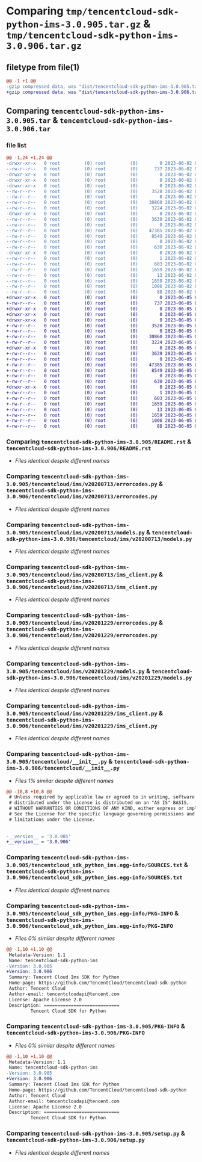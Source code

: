 # Comparing `tmp/tencentcloud-sdk-python-ims-3.0.905.tar.gz` & `tmp/tencentcloud-sdk-python-ims-3.0.906.tar.gz`

## filetype from file(1)

```diff
@@ -1 +1 @@
-gzip compressed data, was "dist/tencentcloud-sdk-python-ims-3.0.905.tar", last modified: Fri Jun  2 00:30:55 2023, max compression
+gzip compressed data, was "dist/tencentcloud-sdk-python-ims-3.0.906.tar", last modified: Mon Jun  5 00:36:23 2023, max compression
```

## Comparing `tencentcloud-sdk-python-ims-3.0.905.tar` & `tencentcloud-sdk-python-ims-3.0.906.tar`

### file list

```diff
@@ -1,24 +1,24 @@
-drwxr-xr-x   0 root         (0) root         (0)        0 2023-06-02 00:30:55.000000 tencentcloud-sdk-python-ims-3.0.905/
--rw-r--r--   0 root         (0) root         (0)      737 2023-06-02 00:30:55.000000 tencentcloud-sdk-python-ims-3.0.905/README.rst
-drwxr-xr-x   0 root         (0) root         (0)        0 2023-06-02 00:30:55.000000 tencentcloud-sdk-python-ims-3.0.905/tencentcloud/
-drwxr-xr-x   0 root         (0) root         (0)        0 2023-06-02 00:30:55.000000 tencentcloud-sdk-python-ims-3.0.905/tencentcloud/ims/
-drwxr-xr-x   0 root         (0) root         (0)        0 2023-06-02 00:30:55.000000 tencentcloud-sdk-python-ims-3.0.905/tencentcloud/ims/v20200713/
--rw-r--r--   0 root         (0) root         (0)     3528 2023-06-02 00:30:55.000000 tencentcloud-sdk-python-ims-3.0.905/tencentcloud/ims/v20200713/errorcodes.py
--rw-r--r--   0 root         (0) root         (0)        0 2023-06-02 00:30:55.000000 tencentcloud-sdk-python-ims-3.0.905/tencentcloud/ims/v20200713/__init__.py
--rw-r--r--   0 root         (0) root         (0)    30860 2023-06-02 00:30:55.000000 tencentcloud-sdk-python-ims-3.0.905/tencentcloud/ims/v20200713/models.py
--rw-r--r--   0 root         (0) root         (0)     3224 2023-06-02 00:30:55.000000 tencentcloud-sdk-python-ims-3.0.905/tencentcloud/ims/v20200713/ims_client.py
-drwxr-xr-x   0 root         (0) root         (0)        0 2023-06-02 00:30:55.000000 tencentcloud-sdk-python-ims-3.0.905/tencentcloud/ims/v20201229/
--rw-r--r--   0 root         (0) root         (0)     3639 2023-06-02 00:30:55.000000 tencentcloud-sdk-python-ims-3.0.905/tencentcloud/ims/v20201229/errorcodes.py
--rw-r--r--   0 root         (0) root         (0)        0 2023-06-02 00:30:55.000000 tencentcloud-sdk-python-ims-3.0.905/tencentcloud/ims/v20201229/__init__.py
--rw-r--r--   0 root         (0) root         (0)    47385 2023-06-02 00:30:55.000000 tencentcloud-sdk-python-ims-3.0.905/tencentcloud/ims/v20201229/models.py
--rw-r--r--   0 root         (0) root         (0)     8549 2023-06-02 00:30:55.000000 tencentcloud-sdk-python-ims-3.0.905/tencentcloud/ims/v20201229/ims_client.py
--rw-r--r--   0 root         (0) root         (0)        0 2023-06-02 00:30:55.000000 tencentcloud-sdk-python-ims-3.0.905/tencentcloud/ims/__init__.py
--rw-r--r--   0 root         (0) root         (0)      630 2023-06-02 00:30:55.000000 tencentcloud-sdk-python-ims-3.0.905/tencentcloud/__init__.py
-drwxr-xr-x   0 root         (0) root         (0)        0 2023-06-02 00:30:55.000000 tencentcloud-sdk-python-ims-3.0.905/tencentcloud_sdk_python_ims.egg-info/
--rw-r--r--   0 root         (0) root         (0)        1 2023-06-02 00:30:55.000000 tencentcloud-sdk-python-ims-3.0.905/tencentcloud_sdk_python_ims.egg-info/dependency_links.txt
--rw-r--r--   0 root         (0) root         (0)      603 2023-06-02 00:30:55.000000 tencentcloud-sdk-python-ims-3.0.905/tencentcloud_sdk_python_ims.egg-info/SOURCES.txt
--rw-r--r--   0 root         (0) root         (0)     1659 2023-06-02 00:30:55.000000 tencentcloud-sdk-python-ims-3.0.905/tencentcloud_sdk_python_ims.egg-info/PKG-INFO
--rw-r--r--   0 root         (0) root         (0)       13 2023-06-02 00:30:55.000000 tencentcloud-sdk-python-ims-3.0.905/tencentcloud_sdk_python_ims.egg-info/top_level.txt
--rw-r--r--   0 root         (0) root         (0)     1659 2023-06-02 00:30:55.000000 tencentcloud-sdk-python-ims-3.0.905/PKG-INFO
--rw-r--r--   0 root         (0) root         (0)     1006 2023-06-02 00:30:55.000000 tencentcloud-sdk-python-ims-3.0.905/setup.py
--rw-r--r--   0 root         (0) root         (0)       88 2023-06-02 00:30:55.000000 tencentcloud-sdk-python-ims-3.0.905/setup.cfg
+drwxr-xr-x   0 root         (0) root         (0)        0 2023-06-05 00:36:23.000000 tencentcloud-sdk-python-ims-3.0.906/
+-rw-r--r--   0 root         (0) root         (0)      737 2023-06-05 00:36:22.000000 tencentcloud-sdk-python-ims-3.0.906/README.rst
+drwxr-xr-x   0 root         (0) root         (0)        0 2023-06-05 00:36:23.000000 tencentcloud-sdk-python-ims-3.0.906/tencentcloud/
+drwxr-xr-x   0 root         (0) root         (0)        0 2023-06-05 00:36:23.000000 tencentcloud-sdk-python-ims-3.0.906/tencentcloud/ims/
+drwxr-xr-x   0 root         (0) root         (0)        0 2023-06-05 00:36:23.000000 tencentcloud-sdk-python-ims-3.0.906/tencentcloud/ims/v20200713/
+-rw-r--r--   0 root         (0) root         (0)     3528 2023-06-05 00:36:22.000000 tencentcloud-sdk-python-ims-3.0.906/tencentcloud/ims/v20200713/errorcodes.py
+-rw-r--r--   0 root         (0) root         (0)        0 2023-06-05 00:36:22.000000 tencentcloud-sdk-python-ims-3.0.906/tencentcloud/ims/v20200713/__init__.py
+-rw-r--r--   0 root         (0) root         (0)    30860 2023-06-05 00:36:22.000000 tencentcloud-sdk-python-ims-3.0.906/tencentcloud/ims/v20200713/models.py
+-rw-r--r--   0 root         (0) root         (0)     3224 2023-06-05 00:36:22.000000 tencentcloud-sdk-python-ims-3.0.906/tencentcloud/ims/v20200713/ims_client.py
+drwxr-xr-x   0 root         (0) root         (0)        0 2023-06-05 00:36:23.000000 tencentcloud-sdk-python-ims-3.0.906/tencentcloud/ims/v20201229/
+-rw-r--r--   0 root         (0) root         (0)     3639 2023-06-05 00:36:22.000000 tencentcloud-sdk-python-ims-3.0.906/tencentcloud/ims/v20201229/errorcodes.py
+-rw-r--r--   0 root         (0) root         (0)        0 2023-06-05 00:36:22.000000 tencentcloud-sdk-python-ims-3.0.906/tencentcloud/ims/v20201229/__init__.py
+-rw-r--r--   0 root         (0) root         (0)    47385 2023-06-05 00:36:22.000000 tencentcloud-sdk-python-ims-3.0.906/tencentcloud/ims/v20201229/models.py
+-rw-r--r--   0 root         (0) root         (0)     8549 2023-06-05 00:36:22.000000 tencentcloud-sdk-python-ims-3.0.906/tencentcloud/ims/v20201229/ims_client.py
+-rw-r--r--   0 root         (0) root         (0)        0 2023-06-05 00:36:22.000000 tencentcloud-sdk-python-ims-3.0.906/tencentcloud/ims/__init__.py
+-rw-r--r--   0 root         (0) root         (0)      630 2023-06-05 00:36:22.000000 tencentcloud-sdk-python-ims-3.0.906/tencentcloud/__init__.py
+drwxr-xr-x   0 root         (0) root         (0)        0 2023-06-05 00:36:23.000000 tencentcloud-sdk-python-ims-3.0.906/tencentcloud_sdk_python_ims.egg-info/
+-rw-r--r--   0 root         (0) root         (0)        1 2023-06-05 00:36:23.000000 tencentcloud-sdk-python-ims-3.0.906/tencentcloud_sdk_python_ims.egg-info/dependency_links.txt
+-rw-r--r--   0 root         (0) root         (0)      603 2023-06-05 00:36:23.000000 tencentcloud-sdk-python-ims-3.0.906/tencentcloud_sdk_python_ims.egg-info/SOURCES.txt
+-rw-r--r--   0 root         (0) root         (0)     1659 2023-06-05 00:36:23.000000 tencentcloud-sdk-python-ims-3.0.906/tencentcloud_sdk_python_ims.egg-info/PKG-INFO
+-rw-r--r--   0 root         (0) root         (0)       13 2023-06-05 00:36:23.000000 tencentcloud-sdk-python-ims-3.0.906/tencentcloud_sdk_python_ims.egg-info/top_level.txt
+-rw-r--r--   0 root         (0) root         (0)     1659 2023-06-05 00:36:23.000000 tencentcloud-sdk-python-ims-3.0.906/PKG-INFO
+-rw-r--r--   0 root         (0) root         (0)     1006 2023-06-05 00:36:22.000000 tencentcloud-sdk-python-ims-3.0.906/setup.py
+-rw-r--r--   0 root         (0) root         (0)       88 2023-06-05 00:36:23.000000 tencentcloud-sdk-python-ims-3.0.906/setup.cfg
```

### Comparing `tencentcloud-sdk-python-ims-3.0.905/README.rst` & `tencentcloud-sdk-python-ims-3.0.906/README.rst`

 * *Files identical despite different names*

### Comparing `tencentcloud-sdk-python-ims-3.0.905/tencentcloud/ims/v20200713/errorcodes.py` & `tencentcloud-sdk-python-ims-3.0.906/tencentcloud/ims/v20200713/errorcodes.py`

 * *Files identical despite different names*

### Comparing `tencentcloud-sdk-python-ims-3.0.905/tencentcloud/ims/v20200713/models.py` & `tencentcloud-sdk-python-ims-3.0.906/tencentcloud/ims/v20200713/models.py`

 * *Files identical despite different names*

### Comparing `tencentcloud-sdk-python-ims-3.0.905/tencentcloud/ims/v20200713/ims_client.py` & `tencentcloud-sdk-python-ims-3.0.906/tencentcloud/ims/v20200713/ims_client.py`

 * *Files identical despite different names*

### Comparing `tencentcloud-sdk-python-ims-3.0.905/tencentcloud/ims/v20201229/errorcodes.py` & `tencentcloud-sdk-python-ims-3.0.906/tencentcloud/ims/v20201229/errorcodes.py`

 * *Files identical despite different names*

### Comparing `tencentcloud-sdk-python-ims-3.0.905/tencentcloud/ims/v20201229/models.py` & `tencentcloud-sdk-python-ims-3.0.906/tencentcloud/ims/v20201229/models.py`

 * *Files identical despite different names*

### Comparing `tencentcloud-sdk-python-ims-3.0.905/tencentcloud/ims/v20201229/ims_client.py` & `tencentcloud-sdk-python-ims-3.0.906/tencentcloud/ims/v20201229/ims_client.py`

 * *Files identical despite different names*

### Comparing `tencentcloud-sdk-python-ims-3.0.905/tencentcloud/__init__.py` & `tencentcloud-sdk-python-ims-3.0.906/tencentcloud/__init__.py`

 * *Files 1% similar despite different names*

```diff
@@ -10,8 +10,8 @@
 # Unless required by applicable law or agreed to in writing, software
 # distributed under the License is distributed on an "AS IS" BASIS,
 # WITHOUT WARRANTIES OR CONDITIONS OF ANY KIND, either express or implied.
 # See the License for the specific language governing permissions and
 # limitations under the License.
 
 
-__version__ = '3.0.905'
+__version__ = '3.0.906'
```

### Comparing `tencentcloud-sdk-python-ims-3.0.905/tencentcloud_sdk_python_ims.egg-info/SOURCES.txt` & `tencentcloud-sdk-python-ims-3.0.906/tencentcloud_sdk_python_ims.egg-info/SOURCES.txt`

 * *Files identical despite different names*

### Comparing `tencentcloud-sdk-python-ims-3.0.905/tencentcloud_sdk_python_ims.egg-info/PKG-INFO` & `tencentcloud-sdk-python-ims-3.0.906/tencentcloud_sdk_python_ims.egg-info/PKG-INFO`

 * *Files 0% similar despite different names*

```diff
@@ -1,10 +1,10 @@
 Metadata-Version: 1.1
 Name: tencentcloud-sdk-python-ims
-Version: 3.0.905
+Version: 3.0.906
 Summary: Tencent Cloud Ims SDK for Python
 Home-page: https://github.com/TencentCloud/tencentcloud-sdk-python
 Author: Tencent Cloud
 Author-email: tencentcloudapi@tencent.com
 License: Apache License 2.0
 Description: ============================
         Tencent Cloud SDK for Python
```

### Comparing `tencentcloud-sdk-python-ims-3.0.905/PKG-INFO` & `tencentcloud-sdk-python-ims-3.0.906/PKG-INFO`

 * *Files 0% similar despite different names*

```diff
@@ -1,10 +1,10 @@
 Metadata-Version: 1.1
 Name: tencentcloud-sdk-python-ims
-Version: 3.0.905
+Version: 3.0.906
 Summary: Tencent Cloud Ims SDK for Python
 Home-page: https://github.com/TencentCloud/tencentcloud-sdk-python
 Author: Tencent Cloud
 Author-email: tencentcloudapi@tencent.com
 License: Apache License 2.0
 Description: ============================
         Tencent Cloud SDK for Python
```

### Comparing `tencentcloud-sdk-python-ims-3.0.905/setup.py` & `tencentcloud-sdk-python-ims-3.0.906/setup.py`

 * *Files identical despite different names*

